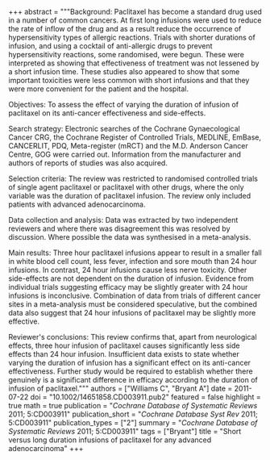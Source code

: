 +++
abstract = """Background: Paclitaxel has become a standard drug used in a number of common cancers. At first long infusions were used to reduce the rate of inflow of the drug and as a result reduce the occurrence of hypersensitivity types of allergic reactions. Trials with shorter durations of infusion, and using a cocktail of anti-allergic drugs to prevent hypersensitivity reactions, some randomised, were begun. These were interpreted as showing that effectiveness of treatment was not lessened by a short infusion time. These studies also appeared to show that some important toxicities were less common with short infusions and that they were more convenient for the patient and the hospital.

Objectives: To assess the effect of varying the duration of infusion of paclitaxel on its anti-cancer effectiveness and side-effects.

Search strategy: Electronic searches of the Cochrane Gynaecological Cancer CRG, the Cochrane Register of Controlled Trials, MEDLINE, EmBase, CANCERLIT, PDQ, Meta-register (mRCT) and the M.D. Anderson Cancer Centre, GOG were carried out. Information from the manufacturer and authors of reports of studies was also acquired.

Selection criteria: The review was restricted to randomised controlled trials of single agent paclitaxel or paclitaxel with other drugs, where the only variable was the duration of paclitaxel infusion. The review only included patients with advanced adenocarcinoma.

Data collection and analysis: Data was extracted by two independent reviewers and where there was disagreement this was resolved by discussion. Where possible the data was synthesised in a meta-analysis.

Main results: Three hour paclitaxel infusions appear to result in a smaller fall in white blood cell count, less fever, infection and sore mouth than 24 hour infusions. In contrast, 24 hour infusions cause less nerve toxicity. Other side-effects are not dependent on the duration of infusion. Evidence from individual trials suggesting efficacy may be slightly greater with 24 hour infusions is inconclusive. Combination of data from trials of different cancer sites in a meta-analysis must be considered speculative, but the combined data also suggest that 24 hour infusions of paclitaxel may be slightly more effective.

Reviewer's conclusions: This review confirms that, apart from neurological effects, three hour infusion of paclitaxel causes significantly less side effects than 24 hour infusion. Insufficient data exists to state whether varying the duration of infusion has a significant effect on its anti-cancer effectiveness. Further study would be required to establish whether there genuinely is a significant difference in efficacy according to the duration of infusion of paclitaxel."""
authors = ["Williams C", "Bryant A"]
date = 2011-07-22
doi = "10.1002/14651858.CD003911.pub2"
featured = false
highlight = true
math = true
publication = "*Cochrane Database of Systematic Reviews* 2011; 5:CD003911"
publication_short = "*Cochrane Database Syst Rev* 2011; 5:CD003911"
publication_types = ["2"]
summary = "*Cochrane Database of Systematic Reviews* 2011; 5:CD003911"
tags = ["Bryant"]
title = "Short versus long duration infusions of paclitaxel for any advanced adenocarcinoma"
+++
